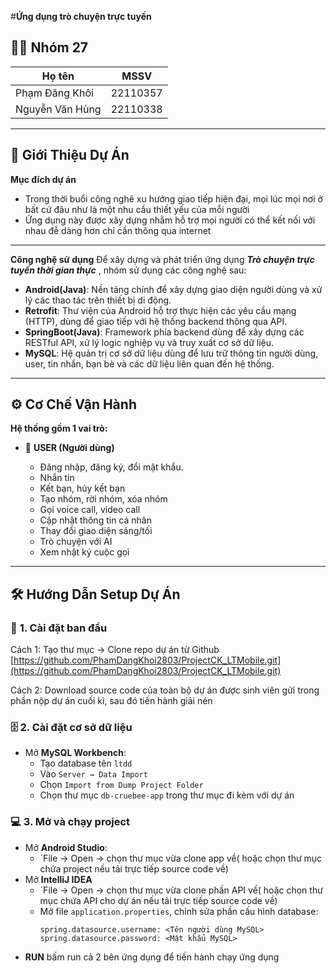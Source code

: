 #**Ứng dụng trò chuyện trực tuyến**

## 👨‍💻 **Nhóm 27**

| Họ tên                              | MSSV         |
| ----------------------------------- | ------------ |
| Phạm Đăng Khôi                      | 22110357     |
| Nguyễn Văn Hùng                     | 22110338     |

---

## 📌 **Giới Thiệu Dự Án**

**Mục đích dự án**
- Trong thời buổi công nghê xu hướng giao tiếp hiện đại, mọi lúc mọi nơi ở bất cứ đâu như là một nhu cầu thiết yếu của mỗi người
- Ứng dụng này được xây dựng nhằm hỗ trợ mọi người có thể kết nối với nhau đễ dàng hơn chỉ cần thông qua internet
---
**Công nghệ sử dụng**
Để xây dựng và phát triển ứng dụng ***Trò chuyện trực tuyến thời gian thực*** , nhóm sử dụng các công nghệ sau:
- **Android(Java)**:
  Nền tảng chính để xây dựng giao diện người dùng và xử lý các thao tác trên thiết bị di động.
- **Retrofit**:
  Thư viện của Android hỗ trợ thực hiện các yêu cầu mạng (HTTP), dùng để giao tiếp với hệ thống backend thông qua API.
- **SpringBoot(Java)**:
  Framework phía backend dùng để xây dựng các RESTful API, xử lý logic nghiệp vụ và truy xuất cơ sở dữ liệu.
- **MySQL**:
  Hệ quản trị cơ sở dữ liệu dùng để lưu trữ thông tin người dùng, user, tin nhắn, bạn bè và các dữ liệu liên quan đến hệ thống.

---

## ⚙️ **Cơ Chế Vận Hành**

**Hệ thống gồm 1 vai trò:**

- 👤 **USER (Người dùng)**

  - Đăng nhập, đăng ký, đổi mật khẩu.
  - Nhắn tin
  - Kết bạn, hủy kết bạn
  - Tạo nhóm, rời nhóm, xóa nhóm
  - Gọi voice call, video call
  - Cập nhật thông tin cá nhân
  - Thay đổi giao diện sáng/tối
  - Trò chuyện với AI
  - Xem nhật ký cuộc gọi
---

## 🛠️ **Hướng Dẫn Setup Dự Án**

### 🔧 **1. Cài đặt ban đầu**
Cách 1: Tạo thư mục → Clone repo dự án từ Github [https://github.com/PhamDangKhoi2803/ProjectCK_LTMobile.git](https://github.com/PhamDangKhoi2803/ProjectCK_LTMobile.git)

Cách 2: Download source code của toàn bộ dự án được sinh viên gửi trong phần nộp dự án cuối kì, sau đó tiến hành giải nén 

### 🗄️ **2. Cài đặt cơ sở dữ liệu**

- Mở **MySQL Workbench**:
  - Tạo database tên `ltdd`
  - Vào `Server → Data Import`
  - Chọn `Import from Dump Project Folder`
  - Chọn thư mục `db-cruebee-app` trong thư mục đi kèm với dự án 

### 💻 **3. Mở và chạy project**

- Mở **Android Studio**:
  - `File → Open → chọn thư mục vừa clone app về( hoặc chọn thư mục chứa project nếu tải trực tiếp source code về) 
- Mở **IntelliJ IDEA**
  - `File → Open → chọn thư mục vừa clone phần API về( hoặc chọn thư mục chứa API cho dự án nếu tải trực tiếp source code về) 
  - Mở file `application.properties`, chỉnh sửa phần cấu hình database:
    ```
    spring.datasource.username: <Tên người dùng MySQL>
    spring.datasource.password: <Mật khẩu MySQL>
    ```
- **RUN** bấm run cả 2 bên ứng dụng để tiến hành chạy ứng dụng
